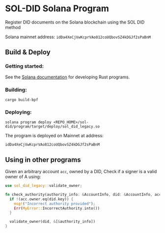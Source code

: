 # SOL-DID Solana Program

Register DID documents on the Solana blockchain using the SOL DID method

Solana mainnet address: `idDa4XeCjVwKcprVAo812coUQbovSZ4kDGJf2sPaBnM`

## Build & Deploy

### Getting started:

See the 
[Solana documentation](https://docs.solana.com/developing/on-chain-programs/developing-rust)
for developing Rust programs.

### Building:

    cargo build-bpf

### Deploying:

    solana program deploy <REPO_HOME>/sol-did/program/target/deploy/sol_did_legacy.so

The program is deployed on Mainnet at address:

    idDa4XeCjVwKcprVAo812coUQbovSZ4kDGJf2sPaBnM
    
## Using in other programs

Given an arbitrary account `acc`, owned by a DID,
Check if a signer is a valid owner of A using:

```rust
use sol_did_legacy::validate_owner;

fn check_authority(authority_info: &AccountInfo, did: &AccountInfo, acc: &MyAccount) -> ProgramResult {
  if !(acc.owner.eq(did.key)) {
    msg!("Incorrect authority provided");
    Err(MyError::IncorrectAuthority.into())
  }

  validate_owner(did, &[&authority_info])
}
```
